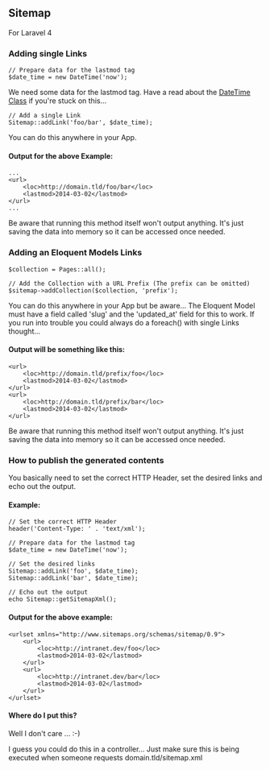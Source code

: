 ## Sitemap

For Laravel 4

### Adding single Links

    // Prepare data for the lastmod tag
    $date_time = new DateTime('now');

We need some data for the lastmod tag. Have a read about the
[DateTime Class](http://www.php.net/manual/en/class.datetime.php) if you're stuck on this...

    // Add a single Link
    Sitemap::addLink('foo/bar', $date_time);

You can do this anywhere in your App.

#### Output for the above Example:

    ...
    <url>
        <loc>http://domain.tld/foo/bar</loc>
        <lastmod>2014-03-02</lastmod>
    </url>
    ...

Be aware that running this method itself won't output anything. It's just saving the data into memory so it can be
accessed once needed.

### Adding an Eloquent Models Links

    $collection = Pages::all();

    // Add the Collection with a URL Prefix (The prefix can be omitted)
    $sitemap->addCollection($collection, 'prefix');

You can do this anywhere in your App but be aware... The Eloquent Model must have a field called 'slug' and the
'updated_at' field for this to work. If you run into trouble you could always do a foreach() with single Links
thought...

#### Output will be something like this:

    <url>
        <loc>http://domain.tld/prefix/foo</loc>
        <lastmod>2014-03-02</lastmod>
    </url>
    <url>
        <loc>http://domain.tld/prefix/bar</loc>
        <lastmod>2014-03-02</lastmod>
    </url>

Be aware that running this method itself won't output anything. It's just saving the data into memory so it can be
accessed once needed.

### How to publish the generated contents

You basically need to set the correct HTTP Header, set the desired links and echo out the output.

#### Example:

    // Set the correct HTTP Header
    header('Content-Type: ' . 'text/xml');

    // Prepare data for the lastmod tag
    $date_time = new DateTime('now');

    // Set the desired links
    Sitemap::addLink('foo', $date_time);
    Sitemap::addLink('bar', $date_time);

    // Echo out the output
    echo Sitemap::getSitemapXml();

#### Output for the above example:

    <urlset xmlns="http://www.sitemaps.org/schemas/sitemap/0.9">
        <url>
            <loc>http://intranet.dev/foo</loc>
            <lastmod>2014-03-02</lastmod>
        </url>
        <url>
            <loc>http://intranet.dev/bar</loc>
            <lastmod>2014-03-02</lastmod>
        </url>
    </urlset>

#### Where do I put this?

Well I don't care ... :-)

I guess you could do this in a controller... Just make sure this is being executed when someone requests
domain.tld/sitemap.xml
